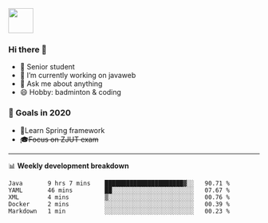 <img src="https://github.com/egoist/egoist/raw/master/balloon.gif" width="50">

### Hi there 🐏

- 🌱 Senior student
- 🔭 I’m currently working on javaweb
- 💬 Ask me about anything
- 😄 Hobby: badminton & coding

### 🚀 Goals in 2020
+ 🍃Learn Spring framework
+ ~~🎓Focus on ZJUT exam~~
-------

📊 **Weekly development breakdown**
<!--START_SECTION:waka-->
```text
Java       9 hrs 7 mins    ██████████████████████▓░░   90.71 % 
YAML       46 mins         ██░░░░░░░░░░░░░░░░░░░░░░░   07.67 % 
XML        4 mins          ▒░░░░░░░░░░░░░░░░░░░░░░░░   00.76 % 
Docker     2 mins          ░░░░░░░░░░░░░░░░░░░░░░░░░   00.39 % 
Markdown   1 min           ░░░░░░░░░░░░░░░░░░░░░░░░░   00.23 % 
```
<!--END_SECTION:waka-->
